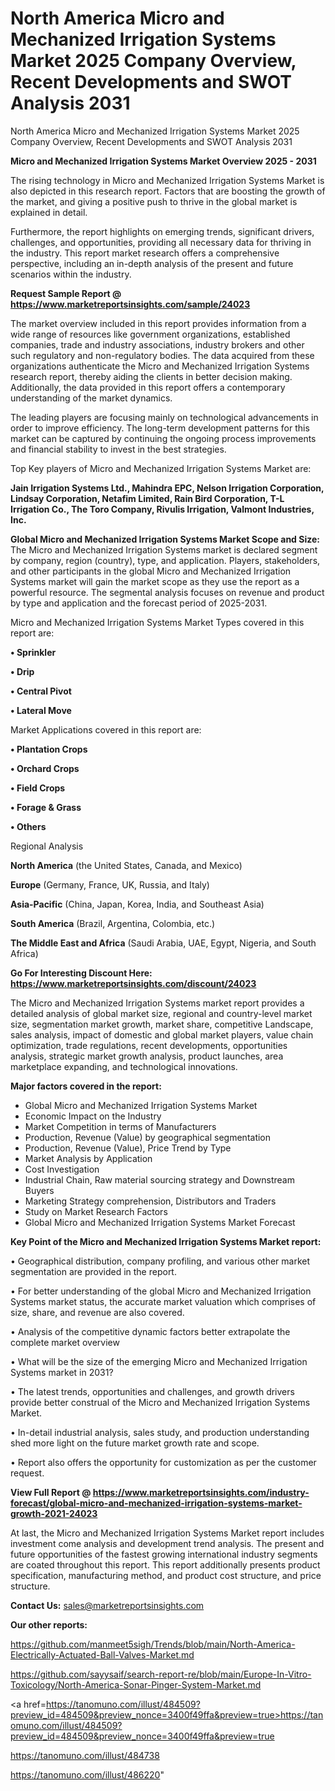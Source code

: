 # North America Micro and Mechanized Irrigation Systems Market 2025 Company Overview, Recent Developments and SWOT Analysis 2031
North America Micro and Mechanized Irrigation Systems Market 2025 Company Overview, Recent Developments and SWOT Analysis 2031

<Strong> Micro and Mechanized Irrigation Systems Market Overview 2025 - 2031</strong>

The rising technology in Micro and Mechanized Irrigation Systems Market is also depicted in this research report. Factors that are boosting the growth of the market, and giving a positive push to thrive in the global market is explained in detail.

Furthermore, the report highlights on emerging trends, significant drivers, challenges, and opportunities, providing all necessary data for thriving in the industry. This report market research offers a comprehensive perspective, including an in-depth analysis of the present and future scenarios within the industry.

<strong>Request Sample Report @ <a href=https://www.marketreportsinsights.com/sample/24023>https://www.marketreportsinsights.com/sample/24023</a></strong>

The market overview included in this report provides information from a wide range of resources like government organizations, established companies, trade and industry associations, industry brokers and other such regulatory and non-regulatory bodies. The data acquired from these organizations authenticate the Micro and Mechanized Irrigation Systems research report, thereby aiding the clients in better decision making. Additionally, the data provided in this report offers a contemporary understanding of the market dynamics.

The leading players are focusing mainly on technological advancements in order to improve efficiency. The long-term development patterns for this market can be captured by continuing the ongoing process improvements and financial stability to invest in the best strategies.

Top Key players of Micro and Mechanized Irrigation Systems Market are:

<strong>Jain Irrigation Systems Ltd., Mahindra EPC, Nelson Irrigation Corporation, Lindsay Corporation, Netafim Limited, Rain Bird Corporation, T-L Irrigation Co., The Toro Company, Rivulis Irrigation, Valmont Industries, Inc.</strong>

<strong><b>Global Micro and Mechanized Irrigation Systems Market Scope and Size:</b></strong>
The Micro and Mechanized Irrigation Systems market is declared segment by company, region (country), type, and application. Players, stakeholders, and other participants in the global Micro and Mechanized Irrigation Systems market will gain the market scope as they use the report as a powerful resource. The segmental analysis focuses on revenue and product by type and application and the forecast period of 2025-2031.

Micro and Mechanized Irrigation Systems Market Types covered in this report are:

<strong>• Sprinkler

• Drip

• Central Pivot

• Lateral Move</strong>

Market Applications covered in this report are:

<strong>• Plantation Crops

• Orchard Crops

• Field Crops

• Forage & Grass

• Others</strong> 

Regional Analysis

<strong>North America</strong> (the United States, Canada, and Mexico)

<strong>Europe</strong> (Germany, France, UK, Russia, and Italy)

<strong>Asia-Pacific</strong> (China, Japan, Korea, India, and Southeast Asia)

<strong>South America</strong> (Brazil, Argentina, Colombia, etc.)

<strong>The Middle East and Africa</strong> (Saudi Arabia, UAE, Egypt, Nigeria, and South Africa)

<strong>Go For Interesting Discount Here: <a href=https://www.marketreportsinsights.com/discount/24023>https://www.marketreportsinsights.com/discount/24023</a></strong>

The Micro and Mechanized Irrigation Systems market report provides a detailed analysis of global market size, regional and country-level market size, segmentation market growth, market share, competitive Landscape, sales analysis, impact of domestic and global market players, value chain optimization, trade regulations, recent developments, opportunities analysis, strategic market growth analysis, product launches, area marketplace expanding, and technological innovations.

<strong><b>Major factors covered in the report:</b></strong>
<ul>
  <li>Global Micro and Mechanized Irrigation Systems Market </li>
  <li>Economic Impact on the Industry</li>
  <li>Market Competition in terms of Manufacturers</li>
  <li>Production, Revenue (Value) by geographical segmentation</li>
  <li>Production, Revenue (Value), Price Trend by Type</li>
  <li>Market Analysis by Application</li>
  <li>Cost Investigation</li>
  <li>Industrial Chain, Raw material sourcing strategy and Downstream Buyers</li>
  <li>Marketing Strategy comprehension, Distributors and Traders</li>
  <li>Study on Market Research Factors</li>
  <li>Global Micro and Mechanized Irrigation Systems Market Forecast</li>
</ul>

<strong><b>Key Point of the Micro and Mechanized Irrigation Systems Market report:</b></strong>

• Geographical distribution, company profiling, and various other market segmentation are provided in the report.

• For better understanding of the global Micro and Mechanized Irrigation Systems market status, the accurate market valuation which comprises of size, share, and revenue are also covered.

• Analysis of the competitive dynamic factors better extrapolate the complete market overview

• What will be the size of the emerging Micro and Mechanized Irrigation Systems market in 2031?

• The latest trends, opportunities and challenges, and growth drivers provide better construal of the Micro and Mechanized Irrigation Systems Market.

• In-detail industrial analysis, sales study, and production understanding shed more light on the future market growth rate and scope.

• Report also offers the opportunity for customization as per the customer request.

<strong><b>View Full Report @ <a href=https://www.marketreportsinsights.com/industry-forecast/global-micro-and-mechanized-irrigation-systems-market-growth-2021-24023>https://www.marketreportsinsights.com/industry-forecast/global-micro-and-mechanized-irrigation-systems-market-growth-2021-24023</a></b></strong>


At last, the Micro and Mechanized Irrigation Systems Market report includes investment come analysis and development trend analysis. The present and future opportunities of the fastest growing international industry segments are coated throughout this report. This report additionally presents product specification, manufacturing method, and product cost structure, and price structure.

<strong>Contact Us:</strong>
sales@marketreportsinsights.com

<strong>Our other reports:</strong>

<a href=https://github.com/manmeet5sigh/Trends/blob/main/North-America-Electrically-Actuated-Ball-Valves-Market.md>https://github.com/manmeet5sigh/Trends/blob/main/North-America-Electrically-Actuated-Ball-Valves-Market.md</a>

<a href=https://github.com/sayysaif/search-report-re/blob/main/Europe-In-Vitro-Toxicology/North-America-Sonar-Pinger-System-Market.md>https://github.com/sayysaif/search-report-re/blob/main/Europe-In-Vitro-Toxicology/North-America-Sonar-Pinger-System-Market.md</a>

<a href=https://tanomuno.com/illust/484509?preview_id=484509&preview_nonce=3400f49ffa&preview=true>https://tanomuno.com/illust/484509?preview_id=484509&preview_nonce=3400f49ffa&preview=true</a>

<a href=https://tanomuno.com/illust/484738>https://tanomuno.com/illust/484738</a>

<a href=https://tanomuno.com/illust/486220>https://tanomuno.com/illust/486220</a>"
